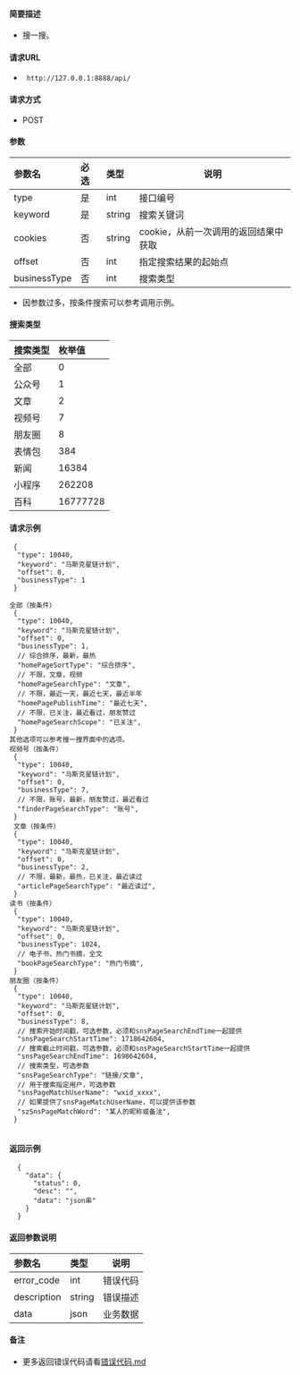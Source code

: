 
#### 简要描述

- 搜一搜。

#### 请求URL
- ` http://127.0.0.1:8888/api/`
  
#### 请求方式
- POST 

#### 参数

| 参数名          | 必选 | 类型     | 说明                    |   
|:-------------|:---|:-------|-----------------------|   
| type         | 是  | int    | 接口编号                  |   
| keyword      | 是  | string | 搜索关键词                 |   
| cookies      | 否  | string | cookie，从前一次调用的返回结果中获取 |   
| offset       | 否  | int    | 指定搜索结果的起始点            |   
| businessType | 否  | int    | 搜索类型                  |   

- 因参数过多，按条件搜索可以参考调用示例。

#### 搜索类型

| 搜索类型 | 枚举值      |   
|:-----|:---------|   
| 全部   | 0        |   
| 公众号  | 1        |   
| 文章   | 2        |   
| 视频号  | 7        |   
| 朋友圈  | 8        |   
| 表情包  | 384      |   
| 新闻   | 16384    |   
| 小程序  | 262208   |   
| 百科   | 16777728 |   

#### 请求示例

```
 {
  "type": 10040,
  "keyword": "马斯克星链计划",
  "offset": 0,
  "businessType": 1
 } 
 
全部（按条件）
 {
  "type": 10040,
  "keyword": "马斯克星链计划",
  "offset": 0,
  "businessType": 1,
  // 综合排序，最新，最热
  "homePageSortType": "综合排序",
  // 不限，文章，视频
  "homePageSearchType": "文章",
  // 不限，最近一天，最近七天，最近半年
  "homePagePublishTime": "最近七天",
  // 不限，已关注，最近看过，朋友赞过
  "homePageSearchScope": "已关注",
 }
其他选项可以参考搜一搜界面中的选项。
视频号（按条件）
 {
  "type": 10040,
  "keyword": "马斯克星链计划",
  "offset": 0,
  "businessType": 7,
  // 不限，账号，最新，朋友赞过，最近看过
  "finderPageSearchType": "账号",
 }
 文章（按条件）
 {
  "type": 10040,
  "keyword": "马斯克星链计划",
  "offset": 0,
  "businessType": 2,
  // 不限，最新，最热，已关注，最近读过
  "articlePageSearchType": "最近读过",
 }
读书（按条件）
 {
  "type": 10040,
  "keyword": "马斯克星链计划",
  "offset": 0,
  "businessType": 1024,
  // 电子书，热门书摘，全文
  "bookPageSearchType": "热门书摘",
 }
朋友圈（按条件）
 {
  "type": 10040,
  "keyword": "马斯克星链计划",
  "offset": 0,
  "businessType": 8,
  // 搜索开始时间戳，可选参数，必须和snsPageSearchEndTime一起提供
  "snsPageSearchStartTime": 1718642604,
  // 搜索截止时间戳，可选参数，必须和snsPageSearchStartTime一起提供
  "snsPageSearchEndTime": 1698642604,
  // 搜索类型，可选参数
  "snsPageSearchType": "链接/文章",
  // 用于搜索指定用户，可选参数
  "snsPageMatchUserName": "wxid_xxxx",
  // 如果提供了snsPageMatchUserName，可以提供该参数
  "szSnsPageMatchWord": "某人的昵称或备注",
 }


```

#### 返回示例 

``` 
  {
    "data": {
      "status": 0,
      "desc": "",
      "data": "json串"
    }
  }
```

#### 返回参数说明 

| 参数名         | 类型     | 说明   |   
|:------------|:-------|------|   
| error_code  | int    | 错误代码 |   
| description | string | 错误描述 |   
| data        | json   | 业务数据 |   

#### 备注 

- 更多返回错误代码请看[错误代码.md](../错误代码.md)







